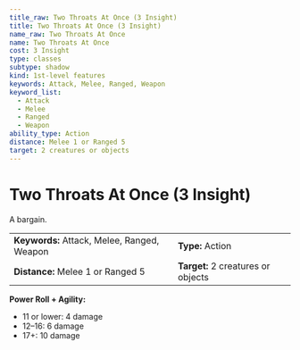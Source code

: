 ```yaml
---
title_raw: Two Throats At Once (3 Insight)
title: Two Throats At Once (3 Insight)
name_raw: Two Throats At Once
name: Two Throats At Once
cost: 3 Insight
type: classes
subtype: shadow
kind: 1st-level features
keywords: Attack, Melee, Ranged, Weapon
keyword_list:
  - Attack
  - Melee
  - Ranged
  - Weapon
ability_type: Action
distance: Melee 1 or Ranged 5
target: 2 creatures or objects
---
```


# Two Throats At Once (3 Insight)

A bargain.

|                                             |                                    |
| :------------------------------------------ | :--------------------------------- |
| **Keywords:** Attack, Melee, Ranged, Weapon | **Type:** Action                   |
| **Distance:** Melee 1 or Ranged 5           | **Target:** 2 creatures or objects |

**Power Roll + Agility:**

- 11 or lower: 4 damage
- 12–16: 6 damage
- 17+: 10 damage
